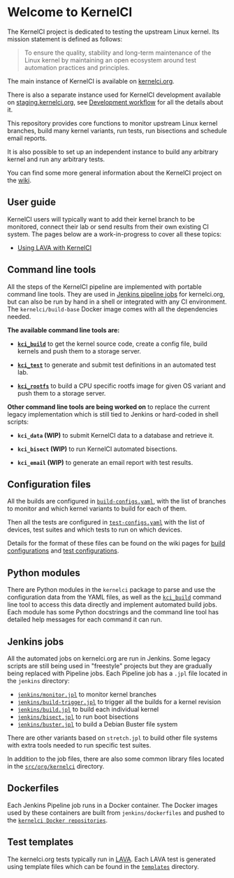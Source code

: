 # Welcome to KernelCI

The KernelCI project is dedicated to testing the upstream Linux kernel.  Its
mission statement is defined as follows:

> To ensure the quality, stability and long-term maintenance of the Linux
> kernel by maintaining an open ecosystem around test automation practices and
> principles.

The main instance of KernelCI is available on
[kernelci.org](https://kernelci.org).

There is also a separate instance used for KernelCI development available on
[staging.kernelci.org](https://staging.kernelci.org), see [Development
workflow](doc/staging.md) for all the details about it.

This repository provides core functions to monitor upstream Linux kernel
branches, build many kernel variants, run tests, run bisections and schedule
email reports.

It is also possible to set up an independent instance to build any arbitrary
kernel and run any arbitrary tests.

You can find some more general information about the KernelCI project on the
[wiki](https://github.com/kernelci/kernelci-doc/wiki/KernelCI).


## User guide

KernelCI users will typically want to add their kernel branch to be monitored,
connect their lab or send results from their own existing CI system.  The pages
below are a work-in-progress to cover all these topics:

* [Using LAVA with KernelCI](doc/lava.md)


## Command line tools

All the steps of the KernelCI pipeline are implemented with portable command
line tools.  They are used in [Jenkins pipeline
jobs](https://github.com/kernelci/kernelci-core/tree/master/jenkins) for
kernelci.org, but can also be run by hand in a shell or integrated with any CI
environment.  The `kernelci/build-base` Docker image comes with all the
dependencies needed.

**The available command line tools are:**

* **[`kci_build`](doc/kci_build.md)** to get the kernel source code, create a
  config file, build kernels and push them to a storage server.

* **[`kci_test`](doc/kci_test.md)** to generate and submit test definitions in
  an automated test lab.

* **[`kci_rootfs`](doc/kci_rootfs.md)** to build a CPU specific rootfs image
  for given OS variant and push them to a storage server.

**Other command line tools are being worked on** to replace the current legacy
implementation which is still tied to Jenkins or hard-coded in shell scripts:

* **`kci_data` (WIP)** to submit KernelCI data to a database and retrieve it.

* **`kci_bisect` (WIP)** to run KernelCI automated bisections.

* **`kci_email` (WIP)** to generate an email report with test results.


## Configuration files

All the builds are configured in
[`build-configs.yaml`](https://github.com/kernelci/kernelci-core/blob/master/build-configs.yaml),
with the list of branches to monitor and which kernel variants to build for
each of them.

Then all the tests are configured in
[`test-configs.yaml`](https://github.com/kernelci/kernelci-core/blob/master/test-configs.yaml)
with the list of devices, test suites and which tests to run on which devices.

Details for the format of these files can be found on the wiki pages for [build
configurations](https://github.com/kernelci/kernelci-doc/wiki/Build-configurations)
and [test
configurations](https://github.com/kernelci/kernelci-doc/wiki/Test-configurations).


## Python modules

There are Python modules in the `kernelci` package to parse and use the
configuration data from the YAML files, as well as the
[`kci_build`](https://github.com/kernelci/kernelci-core/blob/master/kci_build)
command line tool to access this data directly and implement automated build
jobs.  Each module has some Python docstrings and the command line tool has
detailed help messages for each command it can run.


## Jenkins jobs

All the automated jobs on kernelci.org are run in Jenkins.  Some legacy scripts
are still being used in "freestyle" projects but they are gradually being
replaced with Pipeline jobs.  Each Pipeline job has a `.jpl` file located in
the `jenkins` directory:

* [`jenkins/monitor.jpl`](https://github.com/kernelci/kernelci-core/tree/master/jenkins/monitor.jpl) to monitor kernel branches
* [`jenkins/build-trigger.jpl`](https://github.com/kernelci/kernelci-core/tree/master/jenkins/build-trigger.jpl) to trigger all the builds for a kernel revision
* [`jenkins/build.jpl`](https://github.com/kernelci/kernelci-core/tree/master/jenkins/build.jpl) to build each individual kernel
* [`jenkins/bisect.jpl`](https://github.com/kernelci/kernelci-core/tree/master/jenkins/bisect.jpl) to run boot bisections
* [`jenkins/buster.jpl`](https://github.com/kernelci/kernelci-core/tree/master/jenkins/buster.jpl) to build a Debian Buster file system

There are other variants based on `stretch.jpl` to build other file systems
with extra tools needed to run specific test suites.

In addition to the job files, there are also some common library files located
in the
[`src/org/kernelci`](https://github.com/kernelci/kernelci-core/tree/master/src/org/kernelci)
directory.


## Dockerfiles

Each Jenkins Pipeline job runs in a Docker container.  The Docker images used
by these containers are built from `jenkins/dockerfiles` and pushed to the
[`kernelci Docker repositories`](https://cloud.docker.com/u/kernelci/repository/list).


## Test templates

The kernelci.org tests typically run in [LAVA](https://lavasoftware.org/).
Each LAVA test is generated using template files which can be found in the
[`templates`](https://github.com/kernelci/kernelci-core/tree/master/templates)
directory.

